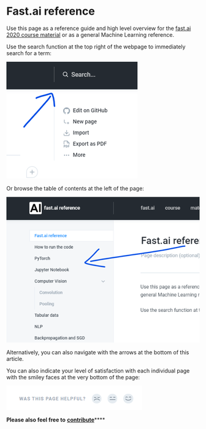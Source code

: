 # Fast.ai reference

Use this page as a reference guide and high level overview for the [fast.ai 2020 course material](https://github.com/fastai/fastbook) or as a general Machine Learning reference.

Use the search function at the top right of the webpage to immediately search for a term:

![](.gitbook/assets/image%20%2811%29.png)

 Or browse the table of contents at the left of the page:

![](.gitbook/assets/image%20%289%29.png)

Alternatively, you can also navigate with the arrows at the bottom of this article.

You can also indicate your level of satisfaction with each individual page with the smiley faces at the very bottom of the page:

![](.gitbook/assets/image%20%2816%29.png)

**Please also feel free to** [**contribute**](contribute.md)\*\*\*\*

